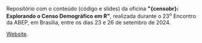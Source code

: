 Repositório com o conteúdo (código e slides) da oficina **"{censobr}: Explorando o Censo Demográfico em R"**, realizada durante o 23<sup>o</sup> Encontro da ABEP, em Brasília, entre os dias 23 e 26 de setembro de 2024.

[Website](https://ipeagit.github.io/censobr_oficina_abep_2024/).